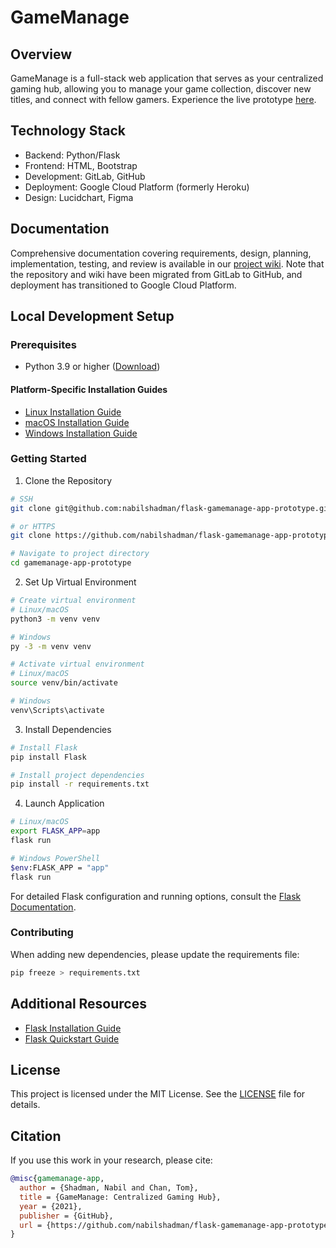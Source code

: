 # GameManage

## Overview
GameManage is a full-stack web application that serves as your centralized gaming hub, allowing you to manage your game collection, discover new titles, and connect with fellow gamers. Experience the live prototype [here](https://pacific-destiny-391109.ue.r.appspot.com/).

## Technology Stack
- Backend: Python/Flask
- Frontend: HTML, Bootstrap
- Development: GitLab, GitHub
- Deployment: Google Cloud Platform (formerly Heroku)
- Design: Lucidchart, Figma

## Documentation
Comprehensive documentation covering requirements, design, planning, implementation, testing, and review is available in our [project wiki](https://github.com/nabilshadman/flask-gamemanage-app-prototype/wiki). Note that the repository and wiki have been migrated from GitLab to GitHub, and deployment has transitioned to Google Cloud Platform.

## Local Development Setup

### Prerequisites
- Python 3.9 or higher ([Download](https://www.python.org/downloads/))

#### Platform-Specific Installation Guides
- [Linux Installation Guide](https://docs.python-guide.org/starting/install3/linux/)
- [macOS Installation Guide](https://python.tutorials24x7.com/blog/how-to-install-python-3-9-on-mac)
- [Windows Installation Guide](https://www.ics.uci.edu/~pattis/common/handouts/pythoneclipsejava/python.html)

### Getting Started

1. Clone the Repository
```bash
# SSH
git clone git@github.com:nabilshadman/flask-gamemanage-app-prototype.git

# or HTTPS
git clone https://github.com/nabilshadman/flask-gamemanage-app-prototype.git

# Navigate to project directory
cd gamemanage-app-prototype
```

2. Set Up Virtual Environment
```bash
# Create virtual environment
# Linux/macOS
python3 -m venv venv

# Windows
py -3 -m venv venv

# Activate virtual environment
# Linux/macOS
source venv/bin/activate

# Windows
venv\Scripts\activate
```

3. Install Dependencies
```bash
# Install Flask
pip install Flask

# Install project dependencies
pip install -r requirements.txt
```

4. Launch Application
```bash
# Linux/macOS
export FLASK_APP=app
flask run

# Windows PowerShell
$env:FLASK_APP = "app"
flask run
```

For detailed Flask configuration and running options, consult the [Flask Documentation](https://flask.palletsprojects.com/en/2.0.x/quickstart/).

### Contributing
When adding new dependencies, please update the requirements file:
```bash
pip freeze > requirements.txt
```

## Additional Resources
- [Flask Installation Guide](https://flask.palletsprojects.com/en/2.0.x/installation/)
- [Flask Quickstart Guide](https://flask.palletsprojects.com/en/2.0.x/quickstart/)

## License  
This project is licensed under the MIT License. See the [LICENSE](./LICENSE.txt) file for details.  

## Citation  
If you use this work in your research, please cite:  

```bibtex  
@misc{gamemanage-app,
  author = {Shadman, Nabil and Chan, Tom},
  title = {GameManage: Centralized Gaming Hub},
  year = {2021},
  publisher = {GitHub},
  url = {https://github.com/nabilshadman/flask-gamemanage-app-prototype}
}
